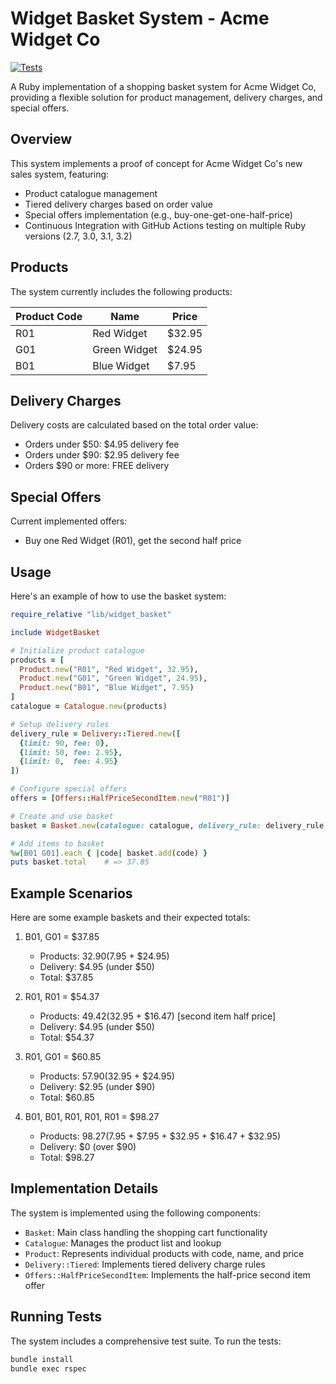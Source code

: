 # Widget Basket System - Acme Widget Co

[![Tests](https://github.com/piktochart/widget-basket/actions/workflows/test.yml/badge.svg)](https://github.com/piktochart/widget-basket/actions/workflows/test.yml)

A Ruby implementation of a shopping basket system for Acme Widget Co, providing a flexible solution for product management, delivery charges, and special offers.

## Overview

This system implements a proof of concept for Acme Widget Co's new sales system, featuring:
- Product catalogue management
- Tiered delivery charges based on order value
- Special offers implementation (e.g., buy-one-get-one-half-price)
- Continuous Integration with GitHub Actions testing on multiple Ruby versions (2.7, 3.0, 3.1, 3.2)

## Products

The system currently includes the following products:

| Product Code | Name         | Price  |
|-------------|--------------|--------|
| R01         | Red Widget   | $32.95 |
| G01         | Green Widget | $24.95 |
| B01         | Blue Widget  | $7.95  |

## Delivery Charges

Delivery costs are calculated based on the total order value:
- Orders under $50: $4.95 delivery fee
- Orders under $90: $2.95 delivery fee
- Orders $90 or more: FREE delivery

## Special Offers

Current implemented offers:
- Buy one Red Widget (R01), get the second half price

## Usage

Here's an example of how to use the basket system:

```ruby
require_relative "lib/widget_basket"

include WidgetBasket

# Initialize product catalogue
products = [
  Product.new("R01", "Red Widget", 32.95),
  Product.new("G01", "Green Widget", 24.95),
  Product.new("B01", "Blue Widget", 7.95)
]
catalogue = Catalogue.new(products)

# Setup delivery rules
delivery_rule = Delivery::Tiered.new([
  {limit: 90, fee: 0},
  {limit: 50, fee: 2.95},
  {limit: 0,  fee: 4.95}
])

# Configure special offers
offers = [Offers::HalfPriceSecondItem.new("R01")]

# Create and use basket
basket = Basket.new(catalogue: catalogue, delivery_rule: delivery_rule, offers: offers)

# Add items to basket
%w[B01 G01].each { |code| basket.add(code) }
puts basket.total    # => 37.85
```

## Example Scenarios

Here are some example baskets and their expected totals:

1. B01, G01 = $37.85
   - Products: $32.90 ($7.95 + $24.95)
   - Delivery: $4.95 (under $50)
   - Total: $37.85

2. R01, R01 = $54.37
   - Products: $49.42 ($32.95 + $16.47) [second item half price]
   - Delivery: $4.95 (under $50)
   - Total: $54.37

3. R01, G01 = $60.85
   - Products: $57.90 ($32.95 + $24.95)
   - Delivery: $2.95 (under $90)
   - Total: $60.85

4. B01, B01, R01, R01, R01 = $98.27
   - Products: $98.27 ($7.95 + $7.95 + $32.95 + $16.47 + $32.95)
   - Delivery: $0 (over $90)
   - Total: $98.27

## Implementation Details

The system is implemented using the following components:
- `Basket`: Main class handling the shopping cart functionality
- `Catalogue`: Manages the product list and lookup
- `Product`: Represents individual products with code, name, and price
- `Delivery::Tiered`: Implements tiered delivery charge rules
- `Offers::HalfPriceSecondItem`: Implements the half-price second item offer

## Running Tests

The system includes a comprehensive test suite. To run the tests:

```bash
bundle install
bundle exec rspec
```
